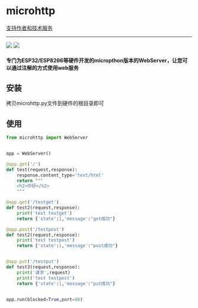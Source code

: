 # microhttp

[支持作者和技术服务](https://afdian.net/a/huoyo)

---

<div >
    <img src='https://shields.io/badge/version-1.0.0-green.svg'>
    <img src='https://shields.io/badge/author-Chang Zhang-dbab09.svg'>
    <h4>专门为ESP32/ESP8266等硬件开发的micropthon版本的WebServer，让您可以通过注解的方式使用web服务</h4>
</div>


## 安装 
拷贝microhttp.py文件到硬件的根目录即可

## 使用

```python
from microhttp import WebServer


app = WebServer()

@app.get('/')
def test(request,response):
    response.content_type='text/html'
    return """
    <h2>你好</h2>
    """

@app.get('/testget')
def test2(request,response):
    print('test testget')
    return {'state':1,'message':"get成功"}

@app.post('/testpost')
def test2(request,response):
    print('test testpost')
    return {'state':1,'message':"post成功"}


@app.put('/testput')
def test3(request,response):
    print('请求',request)
    print('test testpost')
    return {'state':1,'message':"put成功"}


app.run(blocked=True,port=80)

```
